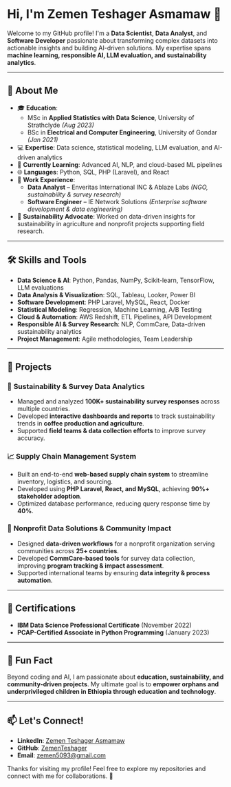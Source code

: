 # Hi, I'm Zemen Teshager Asmamaw 👋  

Welcome to my GitHub profile! I'm a **Data Scientist**, **Data Analyst**, and **Software Developer** passionate about transforming complex datasets into actionable insights and building AI-driven solutions. My expertise spans **machine learning, responsible AI, LLM evaluation, and sustainability analytics**.  

---

## 🌟 About Me  
- 🎓 **Education**:  
  - MSc in **Applied Statistics with Data Science**, University of Strathclyde *(Aug 2023)*  
  - BSc in **Electrical and Computer Engineering**, University of Gondar *(Jan 2021)*  
- 💻 **Expertise**: Data science, statistical modeling, LLM evaluation, and AI-driven analytics  
- 🌱 **Currently Learning**: Advanced AI, NLP, and cloud-based ML pipelines  
- 🌐 **Languages**: Python, SQL, PHP (Laravel), and React  
- 💼 **Work Experience**:  
  - **Data Analyst** – Enveritas International INC & Ablaze Labs *(NGO, sustainability & survey research)*  
  - **Software Engineer** – IE Network Solutions *(Enterprise software development & data engineering)*  
- 🌿 **Sustainability Advocate**: Worked on data-driven insights for sustainability in agriculture and nonprofit projects supporting field research.

---

## 🛠️ Skills and Tools  
- **Data Science & AI**: Python, Pandas, NumPy, Scikit-learn, TensorFlow, LLM evaluations  
- **Data Analysis & Visualization**: SQL, Tableau, Looker, Power BI  
- **Software Development**: PHP Laravel, MySQL, React, Docker  
- **Statistical Modeling**: Regression, Machine Learning, A/B Testing  
- **Cloud & Automation**: AWS Redshift, ETL Pipelines, API Development  
- **Responsible AI & Survey Research**: NLP, CommCare, Data-driven sustainability analytics  
- **Project Management**: Agile methodologies, Team Leadership  

---

## 🚀 Projects  

### 🌿 **Sustainability & Survey Data Analytics**  
- Managed and analyzed **100K+ sustainability survey responses** across multiple countries.  
- Developed **interactive dashboards and reports** to track sustainability trends in **coffee production and agriculture**.  
- Supported **field teams & data collection efforts** to improve survey accuracy.  

### 📈 **Supply Chain Management System**  
- Built an end-to-end **web-based supply chain system** to streamline inventory, logistics, and sourcing.  
- Developed using **PHP Laravel, React, and MySQL**, achieving **90%+ stakeholder adoption**.  
- Optimized database performance, reducing query response time by **40%**.  

### 🏥 **Nonprofit Data Solutions & Community Impact**  
- Designed **data-driven workflows** for a nonprofit organization serving communities across **25+ countries**.  
- Developed **CommCare-based tools** for survey data collection, improving **program tracking & impact assessment**.  
- Supported international teams by ensuring **data integrity & process automation**.  

---

## 📜 Certifications  
- **IBM Data Science Professional Certificate** (November 2022)  
- **PCAP-Certified Associate in Python Programming** (January 2023)  

---

## 🌟 Fun Fact  
Beyond coding and AI, I am passionate about **education, sustainability, and community-driven projects**. My ultimate goal is to **empower orphans and underprivileged children in Ethiopia through education and technology**.  

---

## 📫 Let's Connect!  
- **LinkedIn**: [Zemen Teshager Asmamaw](https://www.linkedin.com/in/zementeshager)  
- **GitHub**: [ZemenTeshager](https://github.com/ZemenTeshager?tab=repositories)  
- **Email**: zemen5093@gmail.com  

Thanks for visiting my profile! Feel free to explore my repositories and connect with me for collaborations. 🚀
